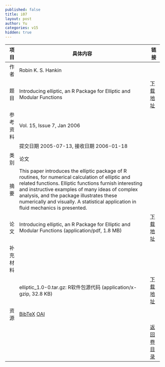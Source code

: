```yaml
---
published: false
title: i07
layout: post
author: Yu
categories: v15
hidden: true
---
```


| 项目 | 具体内容 | 链接 |
|---:|---|---|
| 作者 | Robin K. S. Hankin| |
| 题目 |Introducing elliptic, an R Package for Elliptic and Modular Functions | [下载地址](http://www.jstatsoft.org/v15/i07/paper) |
| 参考资料 |Vol. 15, Issue 7, Jan 2006 | |
| | 提交日期 2005-07-13, 接收日期 2006-01-18| | 
| 类别 | 论文| |
| 摘要 | This paper introduces the elliptic package of R routines, for numerical calculation of elliptic and related functions. Elliptic functions furnish interesting and instructive examples of many ideas of complex analysis, and the package illustrates these numerically and visually. A statistical application in fluid mechanics is presented.| |
| 论文 | Introducing elliptic, an R Package for Elliptic and Modular Functions  (application/pdf, 1.8 MB)| [下载地址](http://www.jstatsoft.org/v15/i07/paper) |
| 补充材料 | | |
| |elliptic_1.0-0.tar.gz: R软件包源代码  (application/x-gzip, 32.8 KB)|  [下载地址](http://www.jstatsoft.org/v15/i07/supp/1) |
| 资源 | [BibTeX](http://www.jstatsoft.org/v15/i07/bibtex) [OAI](http://www.jstatsoft.org/oai?verb=GetRecord&identifier=oai.jstatsoft/v15/i07&prefix=oai_dc)| |
| |  | [返回卷目录]({{site.baseurl}}/volume/v15.html) |